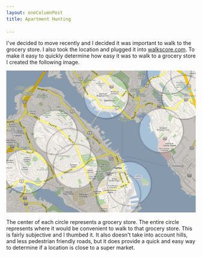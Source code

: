 ```yaml
--- 
layout: oneColumnPost
title: Apartment Hunting

---
```


I've decided to move recently and I decided it was important to walk to the grocery store. I also took the location and plugged it into [walkscore.com][Walkscore]. To make it easy to quickly determine how easy it was to walk to a grocery store I created the following image.

<img src="/images/grocerystores.jpg" width="650px;"/>

The center of each circle represents a grocery store. The entire circle represents where it would be convenient to walk to that grocery store. This is fairly subjective and I thumbed it. It also doesn't take into account hills, and less pedestrian friendly roads, but it does provide a quick and easy way to determine if a location is close to a super market.

[Walkscore]: http://www.walkscore.com/

